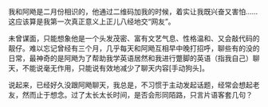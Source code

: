 我和阿飏是二月份相识的，他通过二维码加我的时候，着实让我既兴奋又害怕……这应该算是我第一次真正意义上正儿八经地交“网友”。

未曾谋面，只能想象他是一个头发茂密、富有文艺气息、性格温和、又会敲代码的靓仔。难以忘记曾经有三个月，几乎每天和阿飏互相早中晚打招呼，聊些有的没的日常，最神奇的是阿飏为了帮助我学英语居然和我进行蹩脚的英语（指我自己）聊天，不能说毫无作用，只能说有效地减少了聊天内容[手动狗头]。

说起来，已经好久没跟阿飏聊天，我总是，不习惯于主动发起话题，经常会想起老友，然而止于想念。过了太长太长时间，是否会形同陌路，只言片语客套几句？
